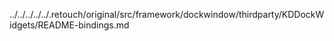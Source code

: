 ../../../../../.retouch/original/src/framework/dockwindow/thirdparty/KDDockWidgets/README-bindings.md